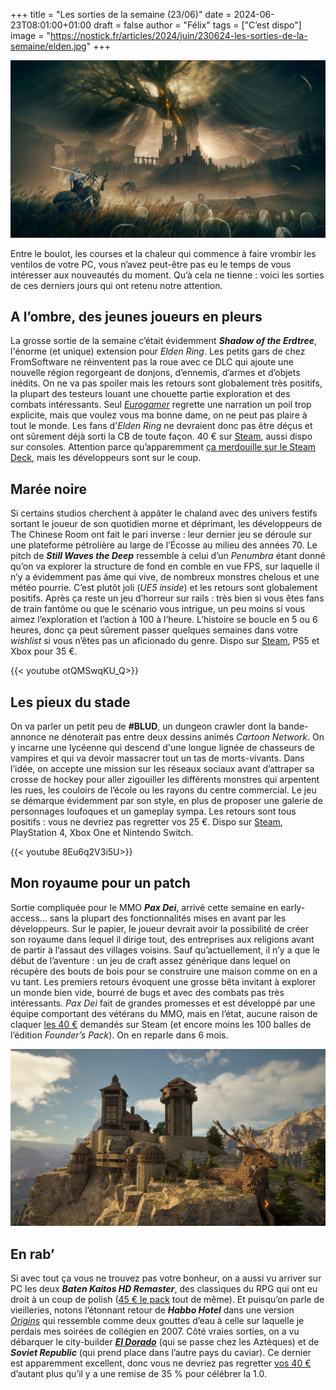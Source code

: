 +++
title = "Les sorties de la semaine (23/06)"
date = 2024-06-23T08:01:00+01:00
draft = false
author = "Félix"
tags = ["C’est dispo"]
image = "https://nostick.fr/articles/2024/juin/230624-les-sorties-de-la-semaine/elden.jpg"
+++

![Capture d’écran du jeu Shadow of the Erdtree (extension Elden Ring)](elden.jpg "Dans la joie et la bonne humeur.")  

Entre le boulot, les courses et la chaleur qui commence à faire vrombir les ventilos de votre PC, vous n’avez peut-être pas eu le temps de vous intéresser aux nouveautés du moment. Qu’à cela ne tienne : voici les sorties de ces derniers jours qui ont retenu notre attention.

## A l’ombre, des jeunes joueurs en pleurs

La grosse sortie de la semaine c’était évidemment ***Shadow of the Erdtree***, l'énorme (et unique) extension pour *Elden Ring*. Les petits gars de chez FromSoftware ne réinventent pas la roue avec ce DLC qui ajoute une nouvelle région regorgeant de donjons, d’ennemis, d’armes et d’objets inédits. On ne va pas spoiler mais les retours sont globalement très positifs, la plupart des testeurs louant une chouette partie exploration et des combats intéressants. Seul *[Eurogamer](https://www.eurogamer.net/elden-ring-shadow-of-the-erdtree-review)* regrette une narration un poil trop explicite, mais que voulez vous ma bonne dame, on ne peut pas plaire à tout le monde. Les fans d'*Elden Ring* ne devraient donc pas être déçus et ont sûrement déjà sorti la CB de toute façon. 40 € sur [Steam](https://store.steampowered.com/agecheck/app/2778580/), aussi dispo sur consoles. Attention parce qu’apparemment [ça merdouille sur le Steam Deck](https://www.pcgamer.com/games/action/elden-rings-big-patch-is-causing-big-problems-for-steam-deck-players/), mais les développeurs sont sur le coup. 

## Marée noire

Si certains studios cherchent à appâter le chaland avec des univers festifs sortant le joueur de son quotidien morne et déprimant, les développeurs de The Chinese Room ont fait le pari inverse : leur dernier jeu se déroule sur une plateforme pétrolière au large de l’Écosse au milieu des années 70. Le pitch de ***Still Waves the Deep*** ressemble à celui d’un *Penumbra* étant donné qu’on va explorer la structure de fond en comble en vue FPS, sur laquelle il n’y a évidemment pas âme qui vive, de nombreux monstres chelous et une météo pourrie. C’est plutôt joli (*UE5 inside*) et les retours sont globalement positifs. Après ça reste un jeu d’horreur sur rails : très bien si vous êtes fans de train fantôme ou que le scénario vous intrigue, un peu moins si vous aimez l’exploration et l’action à 100 à l’heure. L’histoire se boucle en 5 ou 6 heures, donc ça peut sûrement passer quelques semaines dans votre *wishlist* si vous n’êtes pas un aficionado du genre. Dispo sur [Steam](https://store.steampowered.com/app/1622910/Still_Wakes_the_Deep/), PS5 et Xbox pour 35 €.

{{< youtube otQMSwqKU_Q>}} 

## Les pieux du stade

On va parler un petit peu de **#BLUD**, un dungeon crawler dont la bande-annonce ne dénoterait pas entre deux dessins animés *Cartoon Network*. On y incarne une lycéenne qui descend d'une longue lignée de chasseurs de vampires et qui va devoir massacrer tout un tas de morts-vivants. Dans l’idée, on accepte une mission sur les réseaux sociaux avant d’attraper sa crosse de hockey pour aller zigouiller les différents monstres qui arpentent les rues, les couloirs de l’école ou les rayons du centre commercial. Le jeu se démarque évidemment par son style, en plus de proposer une galerie de personnages loufoques et un gameplay sympa. Les retours sont tous positifs : vous ne devriez pas regretter vos 25 €. Dispo sur [Steam](https://store.steampowered.com/app/1921480/BLUD/), PlayStation 4, Xbox One et Nintendo Switch.

{{< youtube 8Eu6q2V3i5U>}}

## Mon royaume pour un patch

Sortie compliquée pour le MMO ***Pax Dei***, arrivé cette semaine en early-access… sans la plupart des fonctionnalités mises en avant par les développeurs. Sur le papier, le joueur devrait avoir la possibilité de créer son royaume dans lequel il dirige tout, des entreprises aux religions avant de partir à l’assaut des villages voisins. Sauf qu’actuellement, il n’y a que le début de l’aventure : un jeu de craft assez générique dans lequel on récupère des bouts de bois pour se construire une maison comme on en a vu tant. Les premiers retours évoquent une grosse bêta invitant à explorer un monde bien vide, bourré de bugs et avec des combats pas très intéressants. *Pax Dei* fait de grandes promesses et est développé par une équipe comportant des vétérans du MMO, mais en l’état, aucune raison de claquer [les 40 €](https://store.steampowered.com/app/1995520/Pax_Dei/) demandés sur Steam (et encore moins les 100 balles de l’édition *Founder’s Pack*). On en reparle dans 6 mois.

![Capture d’écran du jeu Pax Dei](paxdei.jpg)  

## En rab’

Si avec tout ça vous ne trouvez pas votre bonheur, on a aussi vu arriver sur PC les deux ***Baten Kaitos HD Remaster***, des classiques du RPG qui ont eu droit à un coup de polish ([45 € le pack](https://store.steampowered.com/app/2146170/Baten_Kaitos_I__II_HD_Remaster/) tout de même). Et puisqu’on parle de vieilleries, notons l’étonnant retour de ***Habbo Hotel*** dans une version *[Origins](https://origins.habbo.com)* qui ressemble comme deux gouttes d’eau à celle sur laquelle je perdais mes soirées de collégien en 2007. Côté vraies sorties, on a vu débarquer le city-builder ***[El Dorado](https://store.steampowered.com/app/1451470/El_Dorado_The_Golden_City_Builder/)*** (qui se passe chez les Aztèques) et de ***Soviet Republic*** (qui prend place dans l’autre pays du caviar). Ce dernier est apparemment excellent, donc vous ne devriez pas regretter [vos 40 €](https://store.steampowered.com/app/784150/Workers__Resources_Soviet_Republic/) d’autant plus qu’il y a une remise de 35 % pour célébrer la 1.0.
 